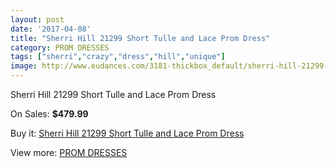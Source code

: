 ```yaml
---
layout: post
date: '2017-04-08'
title: "Sherri Hill 21299 Short Tulle and Lace Prom Dress"
category: PROM DRESSES
tags: ["sherri","crazy","dress","hill","unique"]
image: http://www.eudances.com/3181-thickbox_default/sherri-hill-21299-short-tulle-and-lace-prom-dress.jpg
---
```

Sherri Hill 21299 Short Tulle and Lace Prom Dress

On Sales: **$479.99**
<a href="https://www.eudances.com/en/prom-dresses/1093-sherri-hill-21299-short-tulle-and-lace-prom-dress.html"><amp-img layout="responsive" width="600" height="600" src="//www.eudances.com/3181-thickbox_default/sherri-hill-21299-short-tulle-and-lace-prom-dress.jpg" alt="Sherri Hill 21299 Short Tulle and Lace Prom Dress 0" /></a>
<a href="https://www.eudances.com/en/prom-dresses/1093-sherri-hill-21299-short-tulle-and-lace-prom-dress.html"><amp-img layout="responsive" width="600" height="600" src="//www.eudances.com/3185-thickbox_default/sherri-hill-21299-short-tulle-and-lace-prom-dress.jpg" alt="Sherri Hill 21299 Short Tulle and Lace Prom Dress 1" /></a>
<a href="https://www.eudances.com/en/prom-dresses/1093-sherri-hill-21299-short-tulle-and-lace-prom-dress.html"><amp-img layout="responsive" width="600" height="600" src="//www.eudances.com/3184-thickbox_default/sherri-hill-21299-short-tulle-and-lace-prom-dress.jpg" alt="Sherri Hill 21299 Short Tulle and Lace Prom Dress 2" /></a>
<a href="https://www.eudances.com/en/prom-dresses/1093-sherri-hill-21299-short-tulle-and-lace-prom-dress.html"><amp-img layout="responsive" width="600" height="600" src="//www.eudances.com/3183-thickbox_default/sherri-hill-21299-short-tulle-and-lace-prom-dress.jpg" alt="Sherri Hill 21299 Short Tulle and Lace Prom Dress 3" /></a>
<a href="https://www.eudances.com/en/prom-dresses/1093-sherri-hill-21299-short-tulle-and-lace-prom-dress.html"><amp-img layout="responsive" width="600" height="600" src="//www.eudances.com/3182-thickbox_default/sherri-hill-21299-short-tulle-and-lace-prom-dress.jpg" alt="Sherri Hill 21299 Short Tulle and Lace Prom Dress 4" /></a>

Buy it: [Sherri Hill 21299 Short Tulle and Lace Prom Dress](https://www.eudances.com/en/prom-dresses/1093-sherri-hill-21299-short-tulle-and-lace-prom-dress.html "Sherri Hill 21299 Short Tulle and Lace Prom Dress")

View more: [PROM DRESSES](https://www.eudances.com/en/13-prom-dresses "PROM DRESSES")